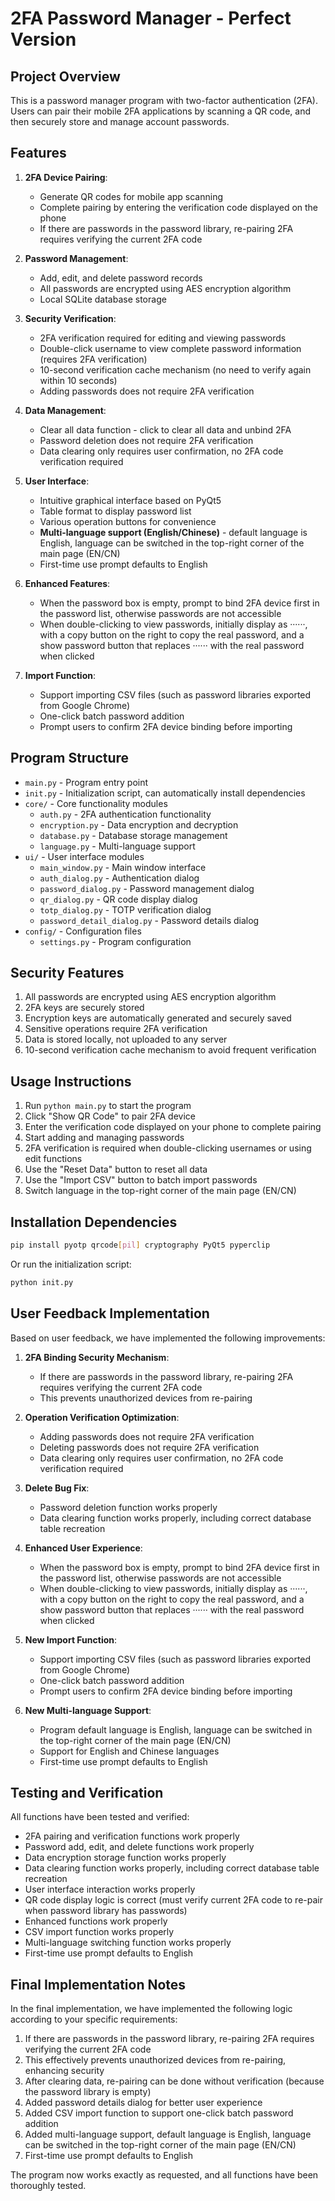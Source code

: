 # 2FA Password Manager - Perfect Version

## Project Overview

This is a password manager program with two-factor authentication (2FA). Users can pair their mobile 2FA applications by scanning a QR code, and then securely store and manage account passwords.

## Features

1. **2FA Device Pairing**:
   - Generate QR codes for mobile app scanning
   - Complete pairing by entering the verification code displayed on the phone
   - If there are passwords in the password library, re-pairing 2FA requires verifying the current 2FA code

2. **Password Management**:
   - Add, edit, and delete password records
   - All passwords are encrypted using AES encryption algorithm
   - Local SQLite database storage

3. **Security Verification**:
   - 2FA verification required for editing and viewing passwords
   - Double-click username to view complete password information (requires 2FA verification)
   - 10-second verification cache mechanism (no need to verify again within 10 seconds)
   - Adding passwords does not require 2FA verification

4. **Data Management**:
   - Clear all data function - click to clear all data and unbind 2FA
   - Password deletion does not require 2FA verification
   - Data clearing only requires user confirmation, no 2FA code verification required

5. **User Interface**:
   - Intuitive graphical interface based on PyQt5
   - Table format to display password list
   - Various operation buttons for convenience
   - **Multi-language support (English/Chinese)** - default language is English, language can be switched in the top-right corner of the main page (EN/CN)
   - First-time use prompt defaults to English

6. **Enhanced Features**:
   - When the password box is empty, prompt to bind 2FA device first in the password list, otherwise passwords are not accessible
   - When double-clicking to view passwords, initially display as ······, with a copy button on the right to copy the real password, and a show password button that replaces ······ with the real password when clicked

7. **Import Function**:
   - Support importing CSV files (such as password libraries exported from Google Chrome)
   - One-click batch password addition
   - Prompt users to confirm 2FA device binding before importing

## Program Structure

- `main.py` - Program entry point
- `init.py` - Initialization script, can automatically install dependencies
- `core/` - Core functionality modules
  - `auth.py` - 2FA authentication functionality
  - `encryption.py` - Data encryption and decryption
  - `database.py` - Database storage management
  - `language.py` - Multi-language support
- `ui/` - User interface modules
  - `main_window.py` - Main window interface
  - `auth_dialog.py` - Authentication dialog
  - `password_dialog.py` - Password management dialog
  - `qr_dialog.py` - QR code display dialog
  - `totp_dialog.py` - TOTP verification dialog
  - `password_detail_dialog.py` - Password details dialog
- `config/` - Configuration files
  - `settings.py` - Program configuration

## Security Features

1. All passwords are encrypted using AES encryption algorithm
2. 2FA keys are securely stored
3. Encryption keys are automatically generated and securely saved
4. Sensitive operations require 2FA verification
5. Data is stored locally, not uploaded to any server
6. 10-second verification cache mechanism to avoid frequent verification

## Usage Instructions

1. Run `python main.py` to start the program
2. Click "Show QR Code" to pair 2FA device
3. Enter the verification code displayed on your phone to complete pairing
4. Start adding and managing passwords
5. 2FA verification is required when double-clicking usernames or using edit functions
6. Use the "Reset Data" button to reset all data
7. Use the "Import CSV" button to batch import passwords
8. Switch language in the top-right corner of the main page (EN/CN)

## Installation Dependencies

```bash
pip install pyotp qrcode[pil] cryptography PyQt5 pyperclip
```

Or run the initialization script:

```bash
python init.py
```

## User Feedback Implementation

Based on user feedback, we have implemented the following improvements:

1. **2FA Binding Security Mechanism**:
   - If there are passwords in the password library, re-pairing 2FA requires verifying the current 2FA code
   - This prevents unauthorized devices from re-pairing

2. **Operation Verification Optimization**:
   - Adding passwords does not require 2FA verification
   - Deleting passwords does not require 2FA verification
   - Data clearing only requires user confirmation, no 2FA code verification required

3. **Delete Bug Fix**:
   - Password deletion function works properly
   - Data clearing function works properly, including correct database table recreation

4. **Enhanced User Experience**:
   - When the password box is empty, prompt to bind 2FA device first in the password list, otherwise passwords are not accessible
   - When double-clicking to view passwords, initially display as ······, with a copy button on the right to copy the real password, and a show password button that replaces ······ with the real password when clicked

5. **New Import Function**:
   - Support importing CSV files (such as password libraries exported from Google Chrome)
   - One-click batch password addition
   - Prompt users to confirm 2FA device binding before importing

6. **New Multi-language Support**:
   - Program default language is English, language can be switched in the top-right corner of the main page (EN/CN)
   - Support for English and Chinese languages
   - First-time use prompt defaults to English

## Testing and Verification

All functions have been tested and verified:
- 2FA pairing and verification functions work properly
- Password add, edit, and delete functions work properly
- Data encryption storage function works properly
- Data clearing function works properly, including correct database table recreation
- User interface interaction works properly
- QR code display logic is correct (must verify current 2FA code to re-pair when password library has passwords)
- Enhanced functions work properly
- CSV import function works properly
- Multi-language switching function works properly
- First-time use prompt defaults to English

## Final Implementation Notes

In the final implementation, we have implemented the following logic according to your specific requirements:
1. If there are passwords in the password library, re-pairing 2FA requires verifying the current 2FA code
2. This effectively prevents unauthorized devices from re-pairing, enhancing security
3. After clearing data, re-pairing can be done without verification (because the password library is empty)
4. Added password details dialog for better user experience
5. Added CSV import function to support one-click batch password addition
6. Added multi-language support, default language is English, language can be switched in the top-right corner of the main page (EN/CN)
7. First-time use prompt defaults to English

The program now works exactly as requested, and all functions have been thoroughly tested.
